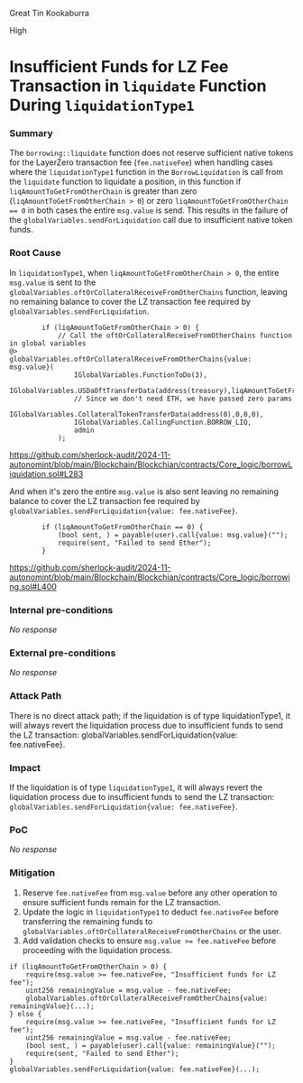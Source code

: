 Great Tin Kookaburra

High

# Insufficient Funds for LZ Fee Transaction in `liquidate` Function During `liquidationType1`

### Summary

The `borrowing::liquidate` function does not reserve sufficient native tokens for the LayerZero transaction fee (`fee.nativeFee`) when handling cases where the `liquidationType1` function in the `BorrowLiquidation` is call from the `liquidate` function to liquidate a position, in this function if `liqAmountToGetFromOtherChain` is greater than zero (`liqAmountToGetFromOtherChain > 0`) or zero `liqAmountToGetFromOtherChain == 0` in both cases the entire `msg.value` is send. This results in the failure of the `globalVariables.sendForLiquidation` call due to insufficient native token funds.  


### Root Cause


In `liquidationType1`, when `liqAmountToGetFromOtherChain > 0`, the entire `msg.value` is sent to the `globalVariables.oftOrCollateralReceiveFromOtherChains` function, leaving no remaining balance to cover the LZ transaction fee required by `globalVariables.sendForLiquidation`.  

```solidity
        if (liqAmountToGetFromOtherChain > 0) {
            // Call the oftOrCollateralReceiveFromOtherChains function in global variables
@>            globalVariables.oftOrCollateralReceiveFromOtherChains{value: msg.value}(
                IGlobalVariables.FunctionToDo(3),
                IGlobalVariables.USDaOftTransferData(address(treasury),liqAmountToGetFromOtherChain),
                // Since we don't need ETH, we have passed zero params
                IGlobalVariables.CollateralTokenTransferData(address(0),0,0,0),
                IGlobalVariables.CallingFunction.BORROW_LIQ,
                admin
            );
```
https://github.com/sherlock-audit/2024-11-autonomint/blob/main/Blockchain/Blockchian/contracts/Core_logic/borrowLiquidation.sol#L283


And when it's zero the entire `msg.value` is also sent leaving no remaining balance to cover the LZ transaction fee required by `globalVariables.sendForLiquidation{value: fee.nativeFee}`.  

```solidity
        if (liqAmountToGetFromOtherChain == 0) {
            (bool sent, ) = payable(user).call{value: msg.value}("");
            require(sent, "Failed to send Ether");
        }
```

https://github.com/sherlock-audit/2024-11-autonomint/blob/main/Blockchain/Blockchian/contracts/Core_logic/borrowing.sol#L400

### Internal pre-conditions

_No response_

### External pre-conditions

_No response_

### Attack Path


There is no direct attack path; if the liquidation is of type liquidationType1, it will always revert the liquidation process due to insufficient funds to send the LZ transaction: globalVariables.sendForLiquidation{value: fee.nativeFee}.


### Impact

If the liquidation is of type `liquidationType1`, it will always revert the liquidation process due to insufficient funds to send the LZ transaction: `globalVariables.sendForLiquidation{value: fee.nativeFee}`.


### PoC

_No response_

### Mitigation


1. Reserve `fee.nativeFee` from `msg.value` before any other operation to ensure sufficient funds remain for the LZ transaction.  
2. Update the logic in `liquidationType1` to deduct `fee.nativeFee` before transferring the remaining funds to `globalVariables.oftOrCollateralReceiveFromOtherChains` or the user.  
3. Add validation checks to ensure `msg.value >= fee.nativeFee` before proceeding with the liquidation process.  


```solidity
if (liqAmountToGetFromOtherChain > 0) {
    require(msg.value >= fee.nativeFee, "Insufficient funds for LZ fee");
    uint256 remainingValue = msg.value - fee.nativeFee;
    globalVariables.oftOrCollateralReceiveFromOtherChains{value: remainingValue}(...);
} else {
    require(msg.value >= fee.nativeFee, "Insufficient funds for LZ fee");
    uint256 remainingValue = msg.value - fee.nativeFee;
    (bool sent, ) = payable(user).call{value: remainingValue}("");
    require(sent, "Failed to send Ether");
}
globalVariables.sendForLiquidation{value: fee.nativeFee}(...);
```